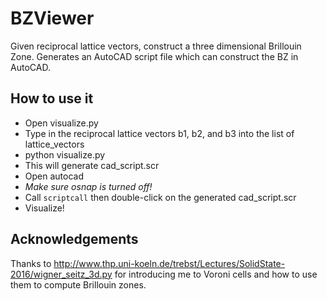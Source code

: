# BZViewer
Given reciprocal lattice vectors, construct a three dimensional Brillouin Zone. Generates an AutoCAD script file which can construct the BZ in AutoCAD.

## How to use it
- Open visualize.py
- Type in the reciprocal lattice vectors b1, b2, and b3 into the list of lattice_vectors
- python visualize.py
- This will generate cad_script.scr
- Open autocad
- *Make sure osnap is turned off!*
- Call `scriptcall` then double-click on the generated cad_script.scr
- Visualize!

## Acknowledgements
Thanks to
http://www.thp.uni-koeln.de/trebst/Lectures/SolidState-2016/wigner_seitz_3d.py
for introducing me to Voroni cells and how to use them to compute Brillouin zones.
